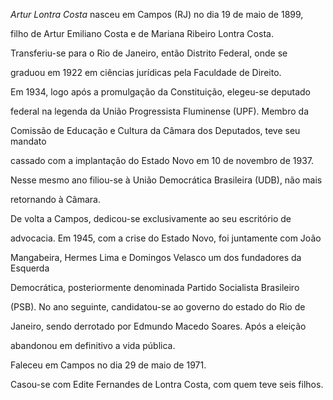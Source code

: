 

*Artur Lontra Costa* nasceu em Campos (RJ) no dia 19 de maio de 1899,

filho de Artur Emiliano Costa e de Mariana Ribeiro Lontra Costa.



Transferiu-se para o Rio de Janeiro, então Distrito Federal, onde se

graduou em 1922 em ciências jurídicas pela Faculdade de Direito.



Em 1934, logo após a promulgação da Constituição, elegeu-se deputado

federal na legenda da União Progressista Fluminense (UPF). Membro da

Comissão de Educação e Cultura da Câmara dos Deputados, teve seu mandato

cassado com a implantação do Estado Novo em 10 de novembro de 1937.

Nesse mesmo ano filiou-se à União Democrática Brasileira (UDB), não mais

retornando à Câmara.



De volta a Campos, dedicou-se exclusivamente ao seu escritório de

advocacia. Em 1945, com a crise do Estado Novo, foi juntamente com João

Mangabeira, Hermes Lima e Domingos Velasco um dos fundadores da Esquerda

Democrática, posteriormente denominada Partido Socialista Brasileiro

(PSB). No ano seguinte, candidatou-se ao governo do estado do Rio de

Janeiro, sendo derrotado por Edmundo Macedo Soares. Após a eleição

abandonou em definitivo a vida pública.



Faleceu em Campos no dia 29 de maio de 1971.



Casou-se com Edite Fernandes de Lontra Costa, com quem teve seis filhos.




